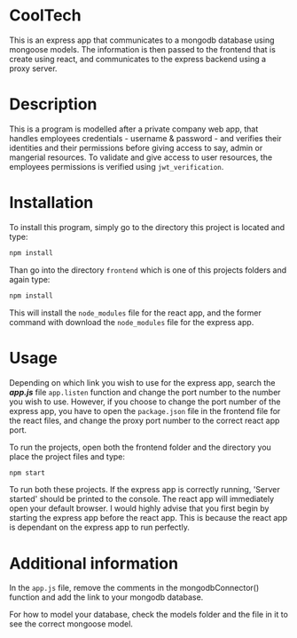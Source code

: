 # CoolTech

This is an express app that communicates to a mongodb database using mongoose models. The information is then passed to the frontend that is create using react, and communicates to the express backend using a proxy server.

# Description

This is a program is modelled after a private company web app, that handles employees credentials - username & password - and verifies their identities and their permissions before giving access to say, admin or mangerial resources. To validate and give access to user resources, the employees permissions is verified using `jwt_verification`.

# Installation

To install this program, simply go to the directory this project is located and type:
```cmd
npm install
```
Than go into the directory `frontend` which is one of this projects folders and again type:
```cmd
npm install
```
This will install the `node_modules` file for the react app, and the former command with download the `node_modules` file for the express app.

# Usage

Depending on which link you wish to use for the express app, search the ***app.js*** file `app.listen` function and change the port number to the number you wish to use. However, if you choose to change the port number of the express app, you have to open the `package.json` file in the frontend file for the react files, and change the proxy port number to the correct react app port.

To run the projects, open both the frontend folder and the directory you place the project files and type:
```cmd
npm start
```
To run both these projects. If the express app is correctly running, 'Server started' should be printed to the console. The react app will immediately open your default browser. I would highly advise that you first begin by starting the express app before the react app. This is because the react app is dependant on the express app to run perfectly.

# Additional information

In the `app.js` file, remove the comments in the mongodbConnector() function and add the link to your mongodb database.

For how to model your database, check the models folder and the file in it to see the correct mongoose model.
